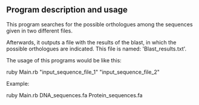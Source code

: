 ## Program description and usage
This program searches for the possible orthologues among the sequences given in two different files.

Afterwards, it outputs a file with the results of the blast, in which the possible orthologues are indicated. This file is named: 'Blast_results.txt'.

The usage of this programs would be like this:

ruby Main.rb "input_sequence_file_1" "input_sequence_file_2"

Example:

ruby Main.rb DNA_sequences.fa Protein_sequences.fa